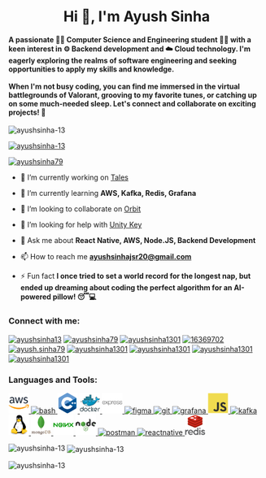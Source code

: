 <h1 align="center">Hi 👋, I'm Ayush Sinha</h1>
<h4 align="justified"> A passionate 🧑‍💻 Computer Science and Engineering student 🧑‍🎓 with a keen interest in ⚙️ Backend development and ☁️ Cloud technology. I'm eagerly exploring the realms of software engineering and seeking opportunities to apply my skills and knowledge. </br></br> When I'm not busy coding, you can find me immersed in the virtual battlegrounds of Valorant, grooving to my favorite tunes, or catching up on some much-needed sleep. Let's connect and collaborate on exciting projects! 🚀</h3>

<p align="left"> <img src="https://komarev.com/ghpvc/?username=ayushsinha-13&label=Profile%20views&color=0e75b6&style=flat" alt="ayushsinha-13" /> </p>

<p align="left"> <a href="https://github.com/ryo-ma/github-profile-trophy"><img src="https://github-profile-trophy.vercel.app/?username=ayushsinha-13" alt="ayushsinha-13" /></a> </p>

<p align="left"> <a href="https://twitter.com/ayushsinha79" target="blank"><img src="https://img.shields.io/twitter/follow/ayushsinha79?logo=twitter&style=for-the-badge" alt="ayushsinha79" /></a> </p>

- 🔭 I’m currently working on [Tales](https://github.com/ayushsinha-13/Tales)

- 🌱 I’m currently learning **AWS, Kafka, Redis, Grafana**

- 👯 I’m looking to collaborate on [Orbit](https://github.com/ayushsinha-13/Orbit)

- 🤝 I’m looking for help with [Unity Key](https://github.com/ayushsinha-13/Unity-Key)

- 💬 Ask me about **React Native, AWS, Node.JS, Backend Development**

- 📫 How to reach me **ayushsinhajsr20@gmail.com**

- ⚡ Fun fact **I once tried to set a world record for the longest nap, but ended up dreaming about coding the perfect algorithm for an AI-powered pillow! 😴💻**

<h3 align="left">Connect with me:</h3>
<p align="left">
<a href="https://dev.to/ayushsinha13" target="blank"><img align="center" src="https://raw.githubusercontent.com/rahuldkjain/github-profile-readme-generator/master/src/images/icons/Social/devto.svg" alt="ayushsinha13" height="30" width="40" /></a>
<a href="https://twitter.com/ayushsinha79" target="blank"><img align="center" src="https://raw.githubusercontent.com/rahuldkjain/github-profile-readme-generator/master/src/images/icons/Social/twitter.svg" alt="ayushsinha79" height="30" width="40" /></a>
<a href="https://linkedin.com/in/ayushsinha1301" target="blank"><img align="center" src="https://raw.githubusercontent.com/rahuldkjain/github-profile-readme-generator/master/src/images/icons/Social/linked-in-alt.svg" alt="ayushsinha1301" height="30" width="40" /></a>
<a href="https://stackoverflow.com/users/16369702" target="blank"><img align="center" src="https://raw.githubusercontent.com/rahuldkjain/github-profile-readme-generator/master/src/images/icons/Social/stack-overflow.svg" alt="16369702" height="30" width="40" /></a>
<a href="https://instagram.com/ayush.sinha79" target="blank"><img align="center" src="https://raw.githubusercontent.com/rahuldkjain/github-profile-readme-generator/master/src/images/icons/Social/instagram.svg" alt="ayush.sinha79" height="30" width="40" /></a>
<a href="https://hashnode.com/ayushsinha1301" target="blank"><img align="center" src="https://raw.githubusercontent.com/rahuldkjain/github-profile-readme-generator/master/src/images/icons/Social/hashnode.svg" alt="ayushsinha1301" height="30" width="40" /></a>
<a href="https://www.codechef.com/users/ayushsinha1301" target="blank"><img align="center" src="https://cdn.jsdelivr.net/npm/simple-icons@3.1.0/icons/codechef.svg" alt="ayushsinha1301" height="30" width="40" /></a>
<a href="https://codeforces.com/profile/ayushsinha1301" target="blank"><img align="center" src="https://raw.githubusercontent.com/rahuldkjain/github-profile-readme-generator/master/src/images/icons/Social/codeforces.svg" alt="ayushsinha1301" height="30" width="40" /></a>
<a href="https://www.leetcode.com/ayushsinha1301" target="blank"><img align="center" src="https://raw.githubusercontent.com/rahuldkjain/github-profile-readme-generator/master/src/images/icons/Social/leet-code.svg" alt="ayushsinha1301" height="30" width="40" /></a>
</p>

<h3 align="left">Languages and Tools:</h3>
<p align="left"> <a href="https://aws.amazon.com" target="_blank" rel="noreferrer"> <img src="https://raw.githubusercontent.com/devicons/devicon/master/icons/amazonwebservices/amazonwebservices-original-wordmark.svg" alt="aws" width="40" height="40"/> </a> <a href="https://www.gnu.org/software/bash/" target="_blank" rel="noreferrer"> <img src="https://www.vectorlogo.zone/logos/gnu_bash/gnu_bash-icon.svg" alt="bash" width="40" height="40"/> </a> <a href="https://www.w3schools.com/cpp/" target="_blank" rel="noreferrer"> <img src="https://raw.githubusercontent.com/devicons/devicon/master/icons/cplusplus/cplusplus-original.svg" alt="cplusplus" width="40" height="40"/> </a> <a href="https://www.docker.com/" target="_blank" rel="noreferrer"> <img src="https://raw.githubusercontent.com/devicons/devicon/master/icons/docker/docker-original-wordmark.svg" alt="docker" width="40" height="40"/> </a> <a href="https://expressjs.com" target="_blank" rel="noreferrer"> <img src="https://raw.githubusercontent.com/devicons/devicon/master/icons/express/express-original-wordmark.svg" alt="express" width="40" height="40"/> </a> <a href="https://www.figma.com/" target="_blank" rel="noreferrer"> <img src="https://www.vectorlogo.zone/logos/figma/figma-icon.svg" alt="figma" width="40" height="40"/> </a> <a href="https://git-scm.com/" target="_blank" rel="noreferrer"> <img src="https://www.vectorlogo.zone/logos/git-scm/git-scm-icon.svg" alt="git" width="40" height="40"/> </a> <a href="https://grafana.com" target="_blank" rel="noreferrer"> <img src="https://www.vectorlogo.zone/logos/grafana/grafana-icon.svg" alt="grafana" width="40" height="40"/> </a> <a href="https://developer.mozilla.org/en-US/docs/Web/JavaScript" target="_blank" rel="noreferrer"> <img src="https://raw.githubusercontent.com/devicons/devicon/master/icons/javascript/javascript-original.svg" alt="javascript" width="40" height="40"/> </a> <a href="https://kafka.apache.org/" target="_blank" rel="noreferrer"> <img src="https://www.vectorlogo.zone/logos/apache_kafka/apache_kafka-icon.svg" alt="kafka" width="40" height="40"/> </a> <a href="https://www.linux.org/" target="_blank" rel="noreferrer"> <img src="https://raw.githubusercontent.com/devicons/devicon/master/icons/linux/linux-original.svg" alt="linux" width="40" height="40"/> </a> <a href="https://www.mongodb.com/" target="_blank" rel="noreferrer"> <img src="https://raw.githubusercontent.com/devicons/devicon/master/icons/mongodb/mongodb-original-wordmark.svg" alt="mongodb" width="40" height="40"/> </a> <a href="https://www.nginx.com" target="_blank" rel="noreferrer"> <img src="https://raw.githubusercontent.com/devicons/devicon/master/icons/nginx/nginx-original.svg" alt="nginx" width="40" height="40"/> </a> <a href="https://nodejs.org" target="_blank" rel="noreferrer"> <img src="https://raw.githubusercontent.com/devicons/devicon/master/icons/nodejs/nodejs-original-wordmark.svg" alt="nodejs" width="40" height="40"/> </a> <a href="https://postman.com" target="_blank" rel="noreferrer"> <img src="https://www.vectorlogo.zone/logos/getpostman/getpostman-icon.svg" alt="postman" width="40" height="40"/> </a> <a href="https://reactnative.dev/" target="_blank" rel="noreferrer"> <img src="https://reactnative.dev/img/header_logo.svg" alt="reactnative" width="40" height="40"/> </a> <a href="https://redis.io" target="_blank" rel="noreferrer"> <img src="https://raw.githubusercontent.com/devicons/devicon/master/icons/redis/redis-original-wordmark.svg" alt="redis" width="40" height="40"/> </a> </p>

<p><img align="left" src="https://github-readme-stats.vercel.app/api/top-langs?username=ayushsinha-13&show_icons=true&locale=en&layout=compact" alt="ayushsinha-13" /></p>

<p>&nbsp;<img align="center" src="https://github-readme-stats.vercel.app/api?username=ayushsinha-13&show_icons=true&locale=en" alt="ayushsinha-13" /></p>

<p><img align="center" src="https://github-readme-streak-stats.herokuapp.com/?user=ayushsinha-13&" alt="ayushsinha-13" /></p>
